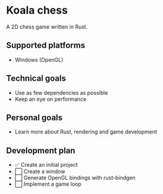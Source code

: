 # Koala chess
A 2D chess game written in Rust.

## Supported platforms
- Windows (OpenGL)

## Technical goals
- Use as few dependencies as possible
- Keep an eye on performance

## Personal goals
- Learn more about Rust, rendering and game development

## Development plan
- ✅ Create an initial project
- ⬜️ Create a window
- ⬜️ Generate OpenGL bindings with rust-bindgen
- ⬜️ Implement a game loop
